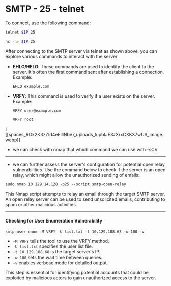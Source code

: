 # SMTP - 25 - telnet

To connect, use the following command:

```bash
telnet $IP 25

nc -nv $IP 25
```

After connecting to the SMTP server via telnet as shown above, you can explore various commands to interact with the server

*   **EHLO/HELO**: These commands are used to identify the client to the server. It's often the first command sent after establishing a connection. Example:

    ```
    EHLO example.com
    ```
*   **VRFY**: This command is used to verify if a user exists on the server. Example:

    ```
    VRFY user@example.com

    VRFY root
    ```

![[spaces_ROk2K3zZId4eElllNbe7_uploads_kipbIJE3zXrxCXK37wUS_image.webp]]


* we can check with nmap that which command we can use with -sCV

***

* we can further assess the server's configuration for potential open relay vulnerabilities. Use the command below to check if the server is an open relay, which might allow the unauthorized sending of emails:

```
sudo nmap 10.129.14.128 -p25 --script smtp-open-relay
```

This Nmap script attempts to relay an email through the target SMTP server. An open relay server can be used to send unsolicited emails, contributing to spam or other malicious activities.

***

#### Checking for User Enumeration Vulnerability

```shell
smtp-user-enum -M VRFY -U list.txt -t 10.129.108.68 -w 100 -v
```

* `-M VRFY` tells the tool to use the VRFY method.
* `-U list.txt` specifies the user list file.
* `-t 10.129.108.68` is the target server's IP.
* `-w 100` sets the wait time between queries.
* `-v` enables verbose mode for detailed output.

This step is essential for identifying potential accounts that could be exploited by malicious actors to gain unauthorized access to the server.
